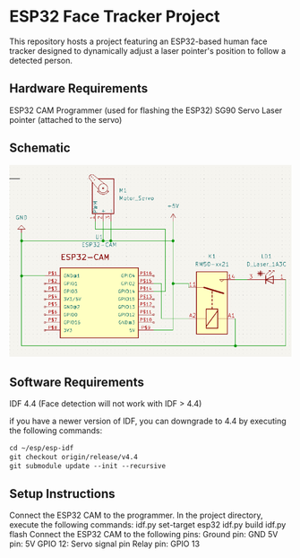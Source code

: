 # ESP32 Face Tracker Project
This repository hosts a project featuring an ESP32-based human face tracker designed to dynamically adjust a laser pointer's position to follow a detected person.

## Hardware Requirements
ESP32 CAM
Programmer (used for flashing the ESP32)
SG90 Servo
Laser pointer (attached to the servo)

## Schematic
![Schematic](schema.png?raw=true "Title")


## Software Requirements
IDF 4.4 (Face detection will not work with IDF > 4.4)

if you have a newer version of IDF, you can downgrade to 4.4 by executing the following commands:

```shell
cd ~/esp/esp-idf
git checkout origin/release/v4.4
git submodule update --init --recursive
```

## Setup Instructions
Connect the ESP32 CAM to the programmer.
In the project directory, execute the following commands:
idf.py set-target esp32
idf.py build
idf.py flash
Connect the ESP32 CAM to the following pins:
Ground pin: GND
5V pin: 5V
GPIO 12: Servo signal pin
Relay pin: GPIO 13
